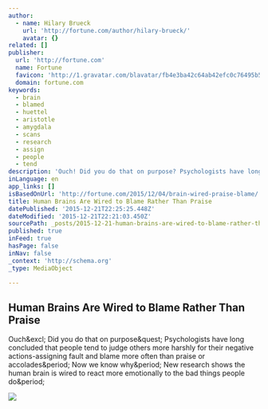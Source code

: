 ```yaml
---
author:
  - name: Hilary Brueck
    url: 'http://fortune.com/author/hilary-brueck/'
    avatar: {}
related: []
publisher:
  url: 'http://fortune.com'
  name: Fortune
  favicon: 'http://1.gravatar.com/blavatar/fb4e3ba42c64ab42efc0c76495b59a33?s=16'
  domain: fortune.com
keywords:
  - brain
  - blamed
  - huettel
  - aristotle
  - amygdala
  - scans
  - research
  - assign
  - people
  - tend
description: 'Ouch! Did you do that on purpose? Psychologists have long concluded that people tend to judge others more harshly for their negative actions-assigning fault and blame more often than praise or accolades. Now we know why. New research shows the human brain is wired to react more emotionally to the bad things people do.'
inLanguage: en
app_links: []
isBasedOnUrl: 'http://fortune.com/2015/12/04/brain-wired-praise-blame/'
title: Human Brains Are Wired to Blame Rather Than Praise
datePublished: '2015-12-21T22:25:25.448Z'
dateModified: '2015-12-21T22:21:03.450Z'
sourcePath: _posts/2015-12-21-human-brains-are-wired-to-blame-rather-than-praise.md
published: true
inFeed: true
hasPage: false
inNav: false
_context: 'http://schema.org'
_type: MediaObject

---
```

<article style=""><h1>Human Brains Are Wired to Blame Rather Than Praise</h1><p>Ouch&amp;excl; Did you do that on purpose&amp;quest; Psychologists have long concluded that people tend to judge others more harshly for their negative actions-assigning fault and blame more often than praise or accolades&amp;period; Now we know why&amp;period; New research shows the human brain is wired to react more emotionally to the bad things people do&amp;period;</p><img src="https://fortunedotcom.files.wordpress.com/2015/06/brain.jpg?quality=80&amp;w=840" /></article>